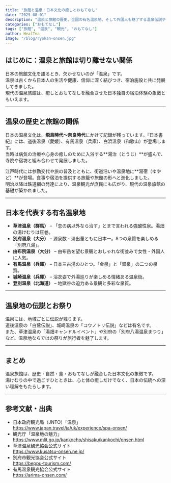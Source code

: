 ```yaml
---
title: "旅館と温泉：日本文化の癒しとおもてなし"
date: "2025-08-01"
description: "温泉と旅館の歴史、全国の有名温泉地、そして外国人も魅了する温泉伝説やお祭りについて紹介します。"
categories: ["おもてなし"]
tags: ["旅館", "温泉", "観光", "おもてなし"]
author: HealTea
image: "/blog/ryokan-onsen.jpg"
---
```


## はじめに：温泉と旅館は切り離せない関係

日本の旅館文化を語るとき、欠かせないのが「温泉」です。  
温泉は古くから日本人の生活や健康、信仰に深く結びつき、宿泊施設と共に発展してきました。  
現代の温泉旅館は、癒しとおもてなしを融合させた日本独自の宿泊体験の象徴ともいえます。

---

## 温泉の歴史と旅館の関係

日本の温泉文化は、**飛鳥時代〜奈良時代**にかけて記録が残っています。『日本書紀』には、道後温泉（愛媛）、有馬温泉（兵庫）、白浜温泉（和歌山）が登場します。  
当時は病気の治療や心身の癒しのために入浴する**湯治（とうじ）**が盛んで、寺院や宿坊と組み合わせて発展しました。

江戸時代には参勤交代や旅の普及とともに、街道沿いや温泉地に**湯宿（ゆやど）**が登場。食事や宿泊を提供する旅籠や旅館の形へと進化しました。  
明治以降は鉄道網の発達により、温泉観光が庶民にも広がり、現代の温泉旅館の基礎が築かれました。

---

## 日本を代表する有名温泉地

- **草津温泉（群馬）** – 「恋の病以外なら治す」とまで言われる強酸性泉。湯畑の湯けむりは圧巻。  
- **別府温泉（大分）** – 源泉数・湧出量ともに日本一。8つの泉質を楽しめる「別府八湯」。  
- **由布院温泉（大分）** – 由布岳を望む景観とおしゃれな街並みで女性・外国人に人気。  
- **有馬温泉（兵庫）** – 日本三古湯のひとつ。「金泉」と「銀泉」の二つの泉質。  
- **城崎温泉（兵庫）** – 浴衣姿で外湯巡りが楽しめる情緒ある温泉街。  
- **登別温泉（北海道）** – 地獄谷の迫力ある景観と多彩な泉質。

---

## 温泉地の伝説とお祭り

温泉には、地域ごとに伝説が残ります。  
道後温泉の「白鷺伝説」、城崎温泉の「コウノトリ伝説」などは有名です。  
また、草津温泉の「湯畑キャンドルイベント」や別府の「別府八湯温泉まつり」など、温泉地ならではの祭りが旅行者を魅了します。

---

## まとめ

温泉旅館は、歴史・自然・食・おもてなしが融合した日本文化の象徴です。  
湯けむりの中で過ごすひとときは、心と体の癒しだけでなく、日本の伝統への深い理解をもたらします。

---

## 参考文献・出典

- 日本政府観光局（JNTO）「温泉」  
  https://www.japan.travel/ja/uk/experience/spa-onsen/
- 観光庁「温泉地の魅力」  
  https://www.mlit.go.jp/kankocho/shisaku/kankochi/onsen.html
- 草津温泉観光協会公式サイト  
  https://www.kusatsu-onsen.ne.jp/
- 別府市観光協会公式サイト  
  https://beppu-tourism.com/
- 有馬温泉観光協会公式サイト  
  https://arima-onsen.com/
